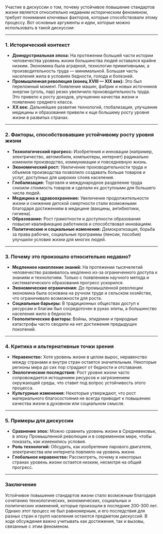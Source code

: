 Участие в дискуссии о том, почему устойчивое повышение стандартов жизни является относительно недавним историческим феноменом, требует понимания ключевых факторов, которые способствовали этому процессу. Вот основные аргументы и идеи, которые можно использовать в такой дискуссии:

---

### 1. **Исторический контекст**
   - **Доиндустриальная эпоха:** На протяжении большей части истории человечества уровень жизни большинства людей оставался крайне низким. Экономика была аграрной, технологии примитивными, а производительность труда — минимальной. Большая часть населения жила в условиях бедности, голода и болезней.
   - **Промышленная революция (конец XVIII — XIX век):** Это был переломный момент. Появление машин, фабрик и новых источников энергии (уголь, пар) резко увеличило производительность труда. Это привело к росту доходов, улучшению качества жизни и появлению среднего класса.
   - **XX век:** Дальнейшее развитие технологий, глобализация, улучшение медицины и образования привели к еще большему росту уровня жизни в развитых странах.

---

### 2. **Факторы, способствовавшие устойчивому росту уровня жизни**
   - **Технологический прогресс:** Изобретения и инновации (например, электричество, автомобили, компьютеры, интернет) радикально изменили производство, коммуникации и повседневную жизнь.
   - **Экономический рост:** Увеличение производительности труда и объемов производства позволило создавать больше товаров и услуг, доступных для широких слоев населения.
   - **Глобализация:** Торговля и международное разделение труда снизили стоимость товаров и сделали их доступными для большего числа людей.
   - **Медицина и здравоохранение:** Увеличение продолжительности жизни и снижение детской смертности стали возможными благодаря достижениям в медицине (вакцины, антибиотики, гигиена).
   - **Образование:** Рост грамотности и доступности образования повысил квалификацию работников и способствовал инновациям.
   - **Политические и социальные изменения:** Демократизация, борьба за права рабочих, социальные программы (пенсии, пособия) улучшили условия жизни для многих людей.

---

### 3. **Почему это произошло относительно недавно?**
   - **Медленное накопление знаний:** На протяжении тысячелетий человечество развивалось медленно из-за ограниченного доступа к знаниям и технологиям. Только с появлением научного метода и систематического образования прогресс ускорился.
   - **Экономические ограничения:** До промышленной революции экономика была основана на ручном труде и сельском хозяйстве, что ограничивало возможности для роста.
   - **Социальные барьеры:** В традиционных обществах доступ к ресурсам и благам был сосредоточен в руках элиты, а большинство населения жило в бедности.
   - **Геополитические факторы:** Войны, эпидемии и природные катастрофы часто сводили на нет достижения предыдущих поколений.

---

### 4. **Критика и альтернативные точки зрения**
   - **Неравенство:** Хотя уровень жизни в целом вырос, неравенство между странами и внутри стран остается значительным. Некоторые регионы мира до сих пор страдают от бедности и отставания.
   - **Экологические последствия:** Рост уровня жизни часто сопровождается истощением ресурсов и загрязнением окружающей среды, что ставит под вопрос устойчивость этого процесса.
   - **Культурные изменения:** Некоторые утверждают, что рост материального благосостояния не всегда приводит к повышению качества жизни в духовном или социальном смысле.

---

### 5. **Примеры для дискуссии**
   - **Сравнение эпох:** Можно сравнить уровень жизни в Средневековье, в эпоху Промышленной революции и в современном мире, чтобы показать, как изменились условия.
   - **Роль технологий:** Обсудить, как изобретение парового двигателя, электричества или интернета повлияло на уровень жизни.
   - **Глобальное неравенство:** Рассмотреть, почему в некоторых странах уровень жизни остается низким, несмотря на общий прогресс.

---

### Заключение
Устойчивое повышение стандартов жизни стало возможным благодаря сочетанию технологических, экономических, социальных и политических изменений, которые произошли в последние 200-300 лет. Однако этот процесс не был равномерным, и его последствия для разных стран и групп населения остаются предметом дискуссий. В ходе обсуждения важно учитывать как достижения, так и вызовы, связанные с этим феноменом.